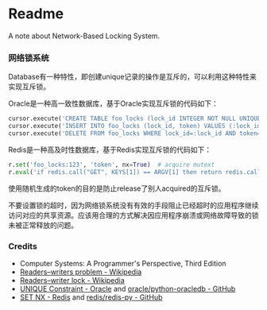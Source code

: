 # Readme
A note about Network-Based Locking System.

### 网络锁系统

Database有一种特性，即创建unique记录的操作是互斥的，可以利用这种特性来实现互斥锁。

Oracle是一种高一致性数据库，基于Oracle实现互斥锁的代码如下：
```python
cursor.execute('CREATE TABLE foo_locks (lock_id INTEGER NOT NULL UNIQUE, token CHAR(5) NOT NULL);')  # prepare schema and table
cursor.execute('INSERT INTO foo_locks (lock_id, token) VALUES (:lock_id, :token);', [123, 'token'])  # acquire mutex
cursor.execute('DELETE FROM foo_locks WHERE lock_id=:lock_id AND token=:token', [123, 'token'])  # release mutex
```

Redis是一种高及时性数据库，基于Redis实现互斥锁的代码如下：
```python
r.set('foo_locks:123', 'token', nx=True)  # acquire mutext
r.eval('if redis.call("GET", KEYS[1]) == ARGV[1] then return redis.call("DEL", KEYS[1]) else return 0 end', 1, 'foo_locks:123', 'token')  # release mutext
```

使用随机生成的token的目的是防止release了别人acquired的互斥锁。

不要设置锁的超时，因为网络锁系统没有有效的手段阻止已经超时的应用程序继续访问对应的共享资源。应该用合理的方式解决因应用程序崩溃或网络故障导致的锁未被正常释放的问题。

### Credits
- Computer Systems: A Programmer's Perspective, Third Edition
- [Readers–writers problem - Wikipedia](https://en.wikipedia.org/wiki/Readers-writers_problem)
- [Readers–writer lock - Wikipedia](https://en.wikipedia.org/wiki/Readers–writer_lock)
- [UNIQUE Constraint - Oracle](https://docs.oracle.com/en/database/oracle/oracle-database/23/sqlrf/constraint.html) and [oracle/python-oracledb - GitHub](https://github.com/oracle/python-oracledb/)
- [SET NX - Redis](https://redis.io/docs/latest/commands/set/) and [redis/redis-py - GitHub](https://github.com/redis/redis-py)
